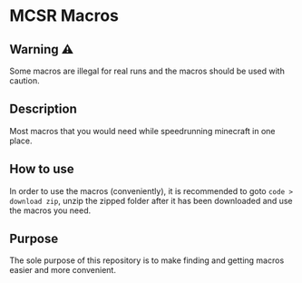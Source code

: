# MCSR Macros
## Warning ⚠
Some macros are illegal for real runs and the macros should be used with caution.
## Description
Most macros that you would need while speedrunning minecraft in one place.
## How to use
In order to use the macros (conveniently), it is recommended to goto `code > download zip`, unzip the zipped folder after it has been downloaded and use the macros you need.
## Purpose
The sole purpose of this repository is to make finding and getting macros easier and more convenient.
